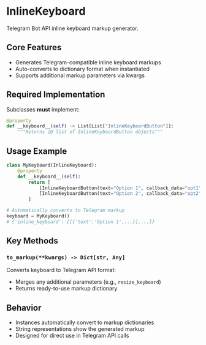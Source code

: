 # InlineKeyboard

Telegram Bot API inline keyboard markup generator.


## Core Features
- Generates Telegram-compatible inline keyboard markups
- Auto-converts to dictionary format when instantiated
- Supports additional markup parameters via kwargs

## Required Implementation
Subclasses **must** implement:

```python
@property
def __keyboard__(self) -> List[List["InlineKeyboardButton"]]:
    """Returns 2D list of InlineKeyboardButton objects"""
```

## Usage Example

```python
class MyKeyboard(InlineKeyboard):
    @property
    def __keyboard__(self):
        return [
            [InlineKeyboardButton(text="Option 1", callback_data="opt1")],
            [InlineKeyboardButton(text="Option 2", callback_data="opt2")]
        ]

# Automatically converts to Telegram markup
keyboard = MyKeyboard()  
# {'inline_keyboard': [[{'text':'Option 1',...}],...]}
```

## Key Methods

### `to_markup(**kwargs) -> Dict[str, Any]`
Converts keyboard to Telegram API format:
- Merges any additional parameters (e.g., `resize_keyboard`)
- Returns ready-to-use markup dictionary

## Behavior
- Instances automatically convert to markup dictionaries
- String representations show the generated markup
- Designed for direct use in Telegram API calls